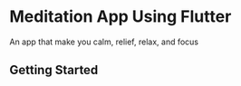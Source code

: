 # Meditation App Using Flutter

An app that make you calm, relief, relax, and focus

## Getting Started

